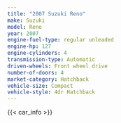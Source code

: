 ```yaml
---
title: "2007 Suzuki Reno"
make: Suzuki
model: Reno
year: 2007
engine-fuel-type: regular unleaded
engine-hp: 127
engine-cylinders: 4
transmission-type: Automatic
driven-wheels: Front wheel drive
number-of-doors: 4
market-category: Hatchback
vehicle-size: Compact
vehicle-style: 4dr Hatchback
---
```


{{< car_info >}}
